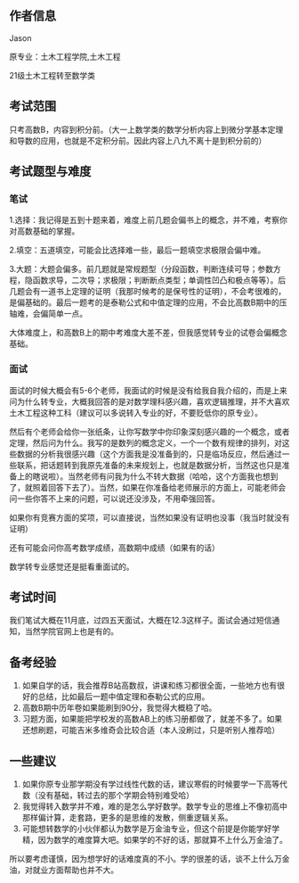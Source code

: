 ## 作者信息

Jason

原专业：土木工程学院,土木工程

21级土木工程转至数学类

## 考试范围

只考高数B，内容到积分前。（大一上数学类的数学分析内容上到微分学基本定理和导数的应用，也就是不定积分前。因此内容上八九不离十是到积分前的）

## 考试题型与难度

### 笔试

1.选择：我记得是五到十题来着，难度上前几题会偏书上的概念，并不难，考察你对高数基础的掌握。

2.填空：五道填空，可能会比选择难一些，最后一题填空求极限会偏中难。

3.大题：大题会偏多。前几题就是常规题型（分段函数，判断连续可导；参数方程，隐函数求导，二次导；求极限；判断断点类型；单调性凹凸和极点等等）。后几题会有一道书上定理的证明（我那时候考的是保号性的证明），不会考很难的，是偏基础的。最后一题考的是泰勒公式和中值定理的应用，不会比高数B期中的压轴难，会偏简单一点。

大体难度上，和高数B上的期中考难度大差不差，但我感觉转专业的试卷会偏概念基础。

### 面试

面试的时候大概会有5-6个老师，我面试的时候是没有给我自我介绍的，而是上来问为什么转专业，大概我回答的是对数学理科感兴趣，喜欢逻辑推理，并不大喜欢土木工程这种工科（建议可以多说转入专业的好，不要贬低你的原专业）。

然后有个老师会给你一张纸条，让你写数学中你印象深刻感兴趣的一个概念，或者定理，然后问为什么。我写的是数列的概念定义，一个一个数有规律的排列，对这些数据的分析我很感兴趣（这个方面我是没准备到的，只是临场反应，然后通过一些联系，把话题转到我原先准备的未来规划上，也就是数据分析，当然这也只是准备上的瞎说啦）。当然老师有问我为什么不转大数据（哈哈，这个方面我也想到了，就照着回答下去了）。当然，如果在你准备给老师展示的方面上，可能老师会问一些你答不上来的问题，可以说还没涉及，不用牵强回答。

如果你有竞赛方面的奖项，可以直接说，当然如果没有证明也没事（我当时就没有证明）

还有可能会问你高考数学成绩，高数期中成绩（如果有的话）

数学转专业感觉还是挺看重面试的。

## 考试时间

我们笔试大概在11月底，过四五天面试，大概在12.3这样子。面试会通过短信通知，当然学院官网上也是有的。

## 备考经验

1. 如果自学的话，我会推荐B站高数叔，讲课和练习都很全面，一些地方也有很好的总结，比如最后一题中值定理和泰勒公式的应用。
2. 高数B期中历年卷如果能刷到90分，我觉得大概稳了哈。
3. 习题方面，如果能把学校发的高数AB上的练习册都做了，就差不多了。如果还想刷题，可能吉米多维奇会比较合适（本人没刷过，只是听别人推荐哈）

## 一些建议

1. 如果你原专业那学期没有学过线性代数的话，建议寒假的时候要学一下高等代数（没有基础，转过去的那个学期会特别难受哈）
2. 我觉得转入数学并不难，难的是怎么学好数学。数学专业的思维上不像初高中那样偏计算，走套路，更多的是思维的发散，侧重逻辑关系。
3. 可能想转数学的小伙伴都认为数学是万金油专业，但这个前提是你能学好学精，因为数学的难度算大吧。如果学的不好的话，那就算不上什么万金油了。

所以要考虑谨慎，因为想学好的话难度真的不小。学的很差的话，谈不上什么万金油，对就业方面帮助也并不大。

 